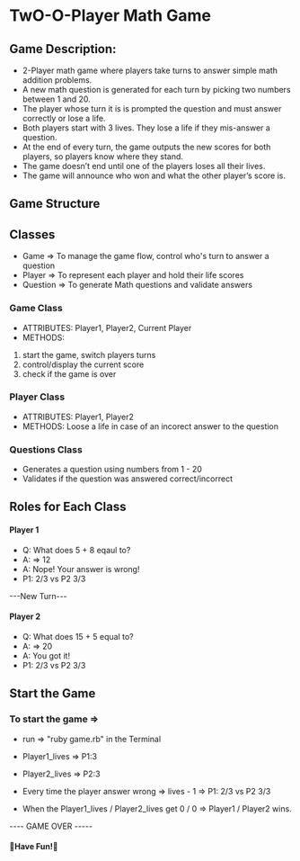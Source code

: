 # TwO-O-Player Math Game

## Game Description: 
- 2-Player math game where players take turns to answer simple math addition problems. 
- A new math question is generated for each turn by picking two numbers between 1 and 20. 
- The player whose turn it is is prompted the question and must answer correctly or lose a life.
- Both players start with 3 lives. They lose a life if they mis-answer a question.
- At the end of every turn, the game outputs the new scores for both players, so players know where they stand.
- The game doesn’t end until one of the players loses all their lives.
- The game will announce who won and what the other player’s score is.

## Game Structure

## Classes
- Game => To manage the game flow, control who's turn to answer a question
- Player => To represent each player and hold their life scores
- Question => To generate Math questions and validate answers

### Game Class
- ATTRIBUTES: Player1, Player2, Current Player
- METHODS: 
1. start the game, switch players turns 
2. control/display the current score 
3. check if the game is over

### Player Class
- ATTRIBUTES: Player1, Player2
- METHODS: Loose a life in case of an incorect answer to the question

### Questions Class
- Generates a question using numbers from 1 - 20
- Validates if the question was answered correct/incorrect

## Roles for Each Class

#### Player 1
- Q: What does 5 + 8 eqaul to?
- A: => 12
- A: Nope! Your answer is wrong! 
- P1: 2/3 vs P2 3/3

---New Turn---
#### Player 2
- Q: What does 15 + 5 equal to?
- A: => 20
- A: You got it!
- P1: 2/3 vs P2 3/3

## Start the Game

### To start the game => 
- run => "ruby game.rb" in the Terminal

- Player1_lives => P1:3
- Player2_lives => P2:3

- Every time the player answer wrong => lives - 1 =>  P1: 2/3 vs P2 3/3
- When the Player1_lives / Player2_lives get 0 / 0 => Player1 / Player2 wins.

---- GAME OVER -----

#### 🔸Have Fun!🔸
